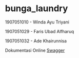 # bunga_laundry





1907051010 - Winda Ayu Triyani

1907051029 - Faris Ubad Alfharuq

1907051032 - Ade Khairunnisa

Dokumentasi Online 
[Swagger ](https://app.swaggerhub.com/apis/Bunga_laundry/Laundry/1.0.0)
